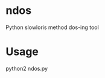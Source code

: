 # ndos
Python slowloris method dos-ing tool

# Usage
python2 ndos.py <target ip> <target port> <number of sockets to use>
